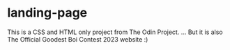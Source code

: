 # landing-page
This is a CSS and HTML only project from The Odin Project.
... But it is also The Official Goodest Boi Contest 2023 website :)